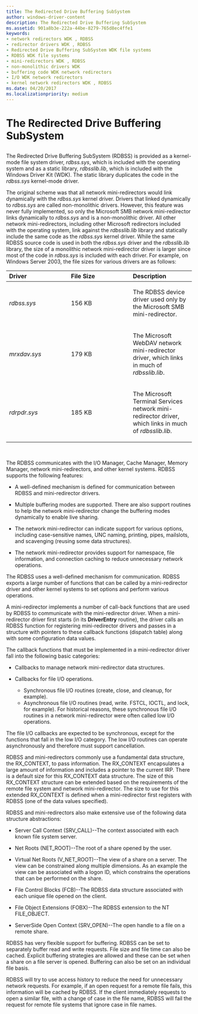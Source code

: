 ```yaml
---
title: The Redirected Drive Buffering SubSystem
author: windows-driver-content
description: The Redirected Drive Buffering SubSystem
ms.assetid: 901a8b3e-222a-44be-8279-765d8ec4ffe1
keywords:
- network redirectors WDK , RDBSS
- redirector drivers WDK , RDBSS
- Redirected Drive Buffering SubSystem WDK file systems
- RDBSS WDK file systems
- mini-redirectors WDK , RDBSS
- non-monolithic drivers WDK
- buffering code WDK network redirectors
- I/O WDK network redirectors
- kernel network redirectors WDK , RDBSS
ms.date: 04/20/2017
ms.localizationpriority: medium
---
```


# The Redirected Drive Buffering SubSystem


## <span id="ddk_the_redirected_drive_buffering_subsystem_if"></span><span id="DDK_THE_REDIRECTED_DRIVE_BUFFERING_SUBSYSTEM_IF"></span>


The Redirected Drive Buffering SubSystem (RDBSS) is provided as a kernel-mode file system driver, *rdbss.sys*, which is included with the operating system and as a static library, *rdbsslib.lib*, which is included with the Windows Driver Kit (WDK). The static library duplicates the code in the *rdbss.sys* kernel-mode driver.

The original scheme was that all network mini-redirectors would link dynamically with the *rdbss.sys* kernel driver. Drivers that linked dynamically to *rdbss.sys* are called non-monolithic drivers. However, this feature was never fully implemented, so only the Microsoft SMB network mini-redirector links dynamically to *rdbss.sys* and is a non-monolithic driver. All other network mini-redirectors, including other Microsoft redirectors included with the operating system, link against the *rdbsslib.lib* library and statically include the same code as the *rdbss.sys* kernel driver. While the same RDBSS source code is used in both the *rdbss.sys* driver and the *rdbsslib.lib* library, the size of a monolithic network mini-redirector driver is larger since most of the code in *rdbss.sys* is included with each driver. For example, on Windows Server 2003, the file sizes for various drivers are as follows:

<table>
<colgroup>
<col width="33%" />
<col width="33%" />
<col width="33%" />
</colgroup>
<thead>
<tr class="header">
<th align="left">Driver</th>
<th align="left">File Size</th>
<th align="left">Description</th>
</tr>
</thead>
<tbody>
<tr class="odd">
<td align="left"><p><em>rdbss.sys</em></p></td>
<td align="left"><p>156 KB</p></td>
<td align="left"><p>The RDBSS device driver used only by the Microsoft SMB mini-redirector.</p></td>
</tr>
<tr class="even">
<td align="left"><p><em>mrxdav.sys</em></p></td>
<td align="left"><p>179 KB</p></td>
<td align="left"><p>The Microsoft WebDAV network mini-redirector driver, which links in much of <em>rdbsslib.lib</em>.</p></td>
</tr>
<tr class="odd">
<td align="left"><p><em>rdrpdr.sys</em></p></td>
<td align="left"><p>185 KB</p></td>
<td align="left"><p>The Microsoft Terminal Services network mini-redirector driver, which links in much of <em>rdbsslib.lib</em>.</p></td>
</tr>
</tbody>
</table>

 

The RDBSS communicates with the I/O Manager, Cache Manager, Memory Manager, network mini-redirectors, and other kernel systems. RDBSS supports the following features:

-   A well-defined mechanism is defined for communication between RDBSS and mini-redirector drivers.

-   Multiple buffering modes are supported. There are also support routines to help the network mini-redirector change the buffering modes dynamically to enable live sharing.

-   The network mini-redirector can indicate support for various options, including case-sensitive names, UNC naming, printing, pipes, mailslots, and scavenging (reusing some data structures).

-   The network mini-redirector provides support for namespace, file information, and connection caching to reduce unnecessary network operations.

The RDBSS uses a well-defined mechanism for communication. RDBSS exports a large number of functions that can be called by a mini-redirector driver and other kernel systems to set options and perform various operations.

A mini-redirector implements a number of call-back functions that are used by RDBSS to communicate with the mini-redirector driver. When a mini-redirector driver first starts (in its **DriverEntry** routine), the driver calls an RDBSS function for registering mini-redirector drivers and passes in a structure with pointers to these callback functions (dispatch table) along with some configuration data values.

The callback functions that must be implemented in a mini-redirector driver fall into the following basic categories:

-   Callbacks to manage network mini-redirector data structures.

-   Callbacks for file I/O operations.
    -   Synchronous file I/O routines (create, close, and cleanup, for example).
    -   Asynchronous file I/O routines (read, write. FSTCL, IOCTL, and lock, for example). For historical reasons, these synchronous file I/O routines in a network mini-redirector were often called low I/O operations.

The file I/O callbacks are expected to be synchronous, except for the functions that fall in the low I/O category. The low I/O routines can operate asynchronously and therefore must support cancellation.

RDBSS and mini-redirectors commonly use a fundamental data structure, the RX\_CONTEXT, to pass information. The RX\_CONTEXT encapsulates a large amount of information and includes a pointer to the current IRP. There is a default size for this RX\_CONTEXT data structure. The size of this RX\_CONTEXT structure can be extended based on the requirements of the remote file system and network mini-redirector. The size to use for this extended RX\_CONTEXT is defined when a mini-redirector first registers with RDBSS (one of the data values specified).

RDBSS and mini-redirectors also make extensive use of the following data structure abstractions:

-   Server Call Context (SRV\_CALL)--The context associated with each known file system server.

-   Net Roots (NET\_ROOT)--The root of a share opened by the user.

-   Virtual Net Roots (V\_NET\_ROOT)--The view of a share on a server. The view can be constrained along multiple dimensions. As an example the view can be associated with a logon ID, which constrains the operations that can be performed on the share.

-   File Control Blocks (FCB)--The RDBSS data structure associated with each unique file opened on the client.

-   File Object Extensions (FOBX)--The RDBSS extension to the NT FILE\_OBJECT.

-   ServerSide Open Context (SRV\_OPEN)--The open handle to a file on a remote share.

RDBSS has very flexible support for buffering. RDBSS can be set to separately buffer read and write requests. File size and file time can also be cached. Explicit buffering strategies are allowed and these can be set when a share on a file server is opened. Buffering can also be set on an individual file basis.

RDBSS will try to use access history to reduce the need for unnecessary network requests. For example, if an open request for a remote file fails, this information will be cached by RDBSS. If the client immediately requests to open a similar file, with a change of case in the file name, RDBSS will fail the request for remote file systems that ignore case in file names.

 

 





